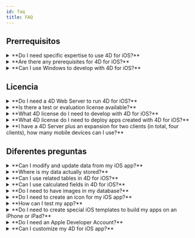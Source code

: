 ```yaml
---
id: faq
title: FAQ
---
```


## Prerrequisitos

<details>
<summary>
    **Do I need specific expertise to use 4D for iOS?**
</summary>

Con 4D for iOS, puede crear fácilmente proyectos móviles directamente desde 4D, sin necesidad de experiencia previa en la creación de aplicaciones iOS nativas!

El editor de proyectos móviles se ha diseñado para que pueda utilizar 4D for iOS sin ningún conocimiento específico en el desarrollo de aplicaciones móviles.

</details>

<details>
<summary>
**Are there any prerequisites for 4D for iOS?**
</summary>

### Tabla de comparación de versión

| Xcode  | Swift | iOS      | 4D   | iOS 13.0 |
| ------ | ----- | -------- | ---- | -------- |
| 11.5   | 5.2.4 | OS 13.5  | 18R4 | 10.15.2  |
| 11.5   | 5.2.4 | OS 13.5  | 18R3 | 10.15.2  |
| 11.4   | 5.2   | OS 13.4  | 18.2 | 10.15.2  |
| 11.3.1 | 5.1.3 | iOS 13.3 | 18.1 | 10.14.4  |
| 11.3.1 | 5.1.3 | iOS 13.3 | 18R2 | 10.14.4  |
| 11.2   | 5.1   | iOS 13.2 | 18   | 10.14.4  |
| 10.2.1 | 5.0   | iOS 12.2 | 17R6 | 10.14.4  |
| 10.2   | 4.2.1 | iOS 12.2 | 17R5 | 10.14.3  |
| 10.1   | 4.2.1 | iOS 12   | 17R4 | 10.13.6  |
| 10.0   | 4.2   | iOS 12   | 17R3 | 10.13.6  |
| 9.4    | 4.1.2 | iOS 11.4 | 17R2 | 10.13.2  |
| 9.3.1  | 4.1   | iOS 11.3 | 17R2 | 10.13.2  |

En caso de que necesite una versión anterior de Xcode, puede descargarla aquí: https://developer.apple.com/download/more/

=> Only registered developers can download preview releases through the Apple Developer website.

Vea la lista de requisitos previos [aquí](prerequisites.html).

</details>


<details>
<summary>
**Can I use Windows to develop with 4D for iOS?**
</summary>

No. Debe desarrollar en macOS, ya que necesitamos XCode para compilar la aplicación final y para ejecutar el simulador.

</details>


## Licencia

<details>
<summary>
**Do I need a 4D Web Server to run 4D for iOS?**
</summary>

No, 4D for iOS está incluido en 4D Server v17 R2 y superiores.

</details>



<details>
<summary>
**Is there a test or evaluation license available?**
</summary>

Si ya tiene una licencia 4D Developer Pro o 4D Server para 4D v17 R2 o posterior, se incluye 4D for iOS.

Si no es un Partner 4D o no participa en el programa de mantenimiento de 4D, debe esperar la salida de 4D v18.

</details>


<details>
<summary>
**What 4D license do I need to develop with 4D for iOS?**
</summary>

Necesita una licencia 4D Developer Pro v17 R2 o superior (macOS) para desarrollar aplicaciones 4D for iOS.

</details>


<details>
<summary>
**What 4D license do I need to deploy apps created with 4D for iOS?**
</summary>

Necesita una licencia 4D Server (macOS o Windows) v17 R2 o una más reciente para implementar aplicaciones 4D for iOS.

No se necesita licencia adicional. Sus aplicaciones 4D for iOS compartirán las mismas licencias que las de 4D Remote (cliente).

Los clientes pueden conectarse en PC Mac o Windows o iPhones, siempre que la licencia del 4D Server cubra la cantidad total de usuarios concurrentes.

</details>


<details>
<summary>
**I have a 4D Server plus an expansion for two clients (in total, four clients), how many mobile devices can I use?**
</summary>

Puede utilizar hasta cuatro dispositivos móviles.

</details>


## Diferentes preguntas

<details>
<summary>
**Can I modify and update data from my iOS app?**
</summary>

Sí, claro.

</details>

<details>
<summary>
**Where is my data actually stored?**
</summary>

Sus datos se almacenan localmente en su dispositivo iOS. Esto le permite acceder a sus datos en modo fuera de línea.

</details>


<details>
<summary>
**Can I use related tables in 4D for iOS?**
</summary>

Sabemos que utiliza muchas tablas relacionadas para sus aplicaciones y estamos trabajando para acceder a las tablas relacionadas en una futura versión de 4D for iOS.

</details>


<details>
<summary>
**Can I use calculated fields in 4D for iOS?**
</summary>

Puede crear campos precalculados en 4D y publicarlos desde la [ Sección de estructura ](structure.html) del editor de proyectos de 4D for iOS.

</details>


<details>
<summary>
**Do I need to have images in my database?**
</summary>

Las imágenes no son obligatorias, pero le recomendamos que las utilice para ofrecer la mejor experiencia de usuario.

4D for iOS ofrece una variedad de plantillas de [formularios listados ](list-form-templates.html) y [ formularios detallados](detail-form-templates.html). Con o sin imágenes, con gráficos...

</details>

<details>
<summary>
**Do I need to create an icon for my iOS app?**
</summary>

It's highly recommended to have an icon for your 4D for iOS app. If you don't have one, the default icon (the 4D logo) will be displayed.

Si ya tiene un icono para su aplicación 4D, puede arrastrarlo y soltarlo directamente en el área de iconos en la sección [ General ](general.html) del editor del proyecto.

</details>


<details>
<summary>
**How can I test my app?**
</summary>

4D for iOS le permite probar sus aplicaciones en el [ Simulador](simulator.html). To test your app on your iOS device you need to have a **paying Apple developer account** (install-device.html) (iPhone and iPad).

**Note:** to intall your app with a **free developer account**, you can open your generated iOS project and install your app using Xcode.

</details>


<details>
<summary>
**Do I need to create special iOS templates to build my apps on an iPhone or iPad?**
</summary>

Todas las plantillas disponibles en 4D for iOS están optimizadas para iPhone. También funcionan bien en iPads.

</details>



<details>
<summary>
     **Do I need an Apple Developer Account?**
</summary>

Para probar su aplicación, deberá crear al menos una [ cuenta gratuita de desarrollador Apple](free-developer-account.html).

Para desplegar una aplicación 4D for iOS, deberá inscribirse en el [Apple Developer Enterprise Program](register-apple-developer-enterprise-program.html) (para un despliegue interno) o en el [Apple Developer Program](register-apple-developer-program-organization.html) (para un despliegue en App Store).

</details>

<details>
<summary>
**Can I customize my 4D for iOS app?**
</summary>

4D for iOS genera un proyecto Xcode real que puede [ abrir y modificar ](open-xcode.html) según sus necesidades.

</details>




